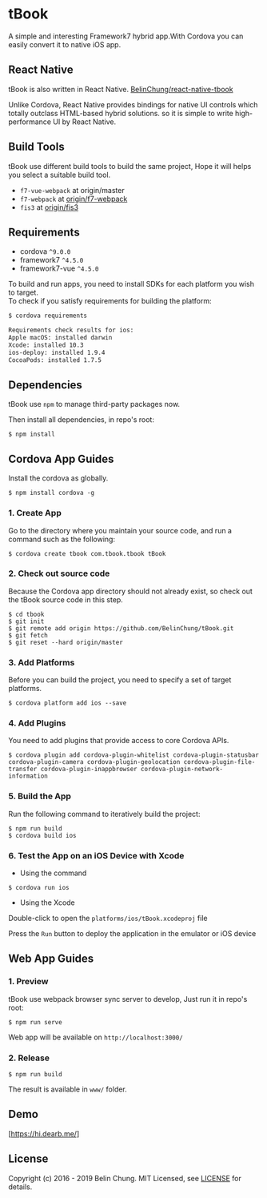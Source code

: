 tBook
=====

A simple and interesting Framework7 hybrid app.With Cordova you can easily convert it to native iOS app.

## React Native

tBook is also written in React Native. [BelinChung/react-native-tbook](https://github.com/BelinChung/react-native-tbook)

Unlike Cordova, React Native provides bindings for native UI controls which totally outclass HTML-based hybrid solutions. so it is simple to write high-performance UI by React Native. 

## Build Tools

tBook use different build tools to build the same project, Hope it will helps you select a suitable build tool.

* `f7-vue-webpack` at origin/master
* `f7-webpack` at [origin/f7-webpack](https://github.com/BelinChung/tBook/tree/f7-webpack)
* `fis3` at [origin/fis3](https://github.com/BelinChung/tBook/tree/fis3)

## Requirements

* cordova `^9.0.0`
* framework7 `^4.5.0`
* framework7-vue `^4.5.0`

To build and run apps, you need to install SDKs for each platform you wish to target.  
To check if you satisfy requirements for building the platform:

``` bash
$ cordova requirements

Requirements check results for ios:
Apple macOS: installed darwin
Xcode: installed 10.3
ios-deploy: installed 1.9.4
CocoaPods: installed 1.7.5

```

## Dependencies

tBook use `npm` to manage third-party packages now.

Then install all dependencies, in repo's root:

```
$ npm install 
```

## Cordova App Guides

Install the cordova as globally.

```
$ npm install cordova -g
```

### 1. Create App

Go to the directory where you maintain your source code, and run a command such as the following:

```
$ cordova create tbook com.tbook.tbook tBook
```

### 2. Check out source code

Because the Cordova app directory should not already exist, so check out the tBook source code in this step.

```
$ cd tbook  
$ git init   
$ git remote add origin https://github.com/BelinChung/tBook.git  
$ git fetch  
$ git reset --hard origin/master  
```

### 3. Add Platforms

Before you can build the project, you need to specify a set of target platforms.

```
$ cordova platform add ios --save
```

### 4. Add Plugins

You need to add plugins that provide access to core Cordova APIs.

```
$ cordova plugin add cordova-plugin-whitelist cordova-plugin-statusbar cordova-plugin-camera cordova-plugin-geolocation cordova-plugin-file-transfer cordova-plugin-inappbrowser cordova-plugin-network-information
```

### 5. Build the App

Run the following command to iteratively build the project:

```
$ npm run build
$ cordova build ios
```

### 6. Test the App on an iOS Device with Xcode

* Using the command

```
$ cordova run ios
```

* Using the Xcode

Double-click to open the `platforms/ios/tBook.xcodeproj` file

Press the `Run` button to deploy the application in the emulator or iOS device

## Web App Guides

### 1. Preview

tBook use webpack browser sync server to develop, Just run it in repo's root:

```
$ npm run serve
```

Web app will be available on `http://localhost:3000/`

### 2. Release

```
$ npm run build
```

The result is available in `www/` folder.

## Demo

[https://hi.dearb.me/]

## License

Copyright (c) 2016 - 2019 Belin Chung. MIT Licensed, see [LICENSE] for details.

[https://hi.dearb.me/]: https://hi.dearb.me/
[LICENSE]:https://github.com/BelinChung/tBook/blob/master/LICENSE.md